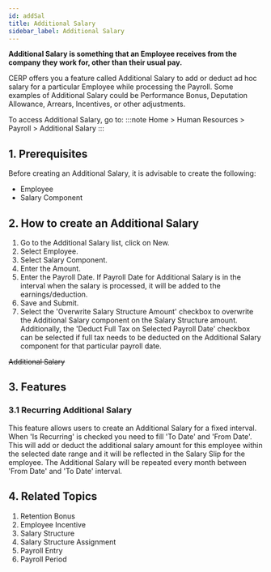 ```yaml
---
id: addSal
title: Additional Salary
sidebar_label: Additional Salary
---
```


**Additional Salary is something that an Employee receives from the company they work for, other than their usual pay.**

CERP offers you a feature called Additional Salary to add or deduct ad hoc salary for a particular Employee while processing the Payroll. Some examples of Additional Salary could be Performance Bonus, Deputation Allowance, Arrears, Incentives, or other adjustments.

To access Additional Salary, go to:
:::note
Home > Human Resources > Payroll > Additional Salary
:::

## 1. Prerequisites

Before creating an Additional Salary, it is advisable to create the following:

- Employee
- Salary Component

## 2. How to create an Additional Salary

1. Go to the Additional Salary list, click on New.
1. Select Employee.
1. Select Salary Component.
1. Enter the Amount.
1. Enter the Payroll Date. If Payroll Date for Additional Salary is in the interval when the salary is processed, it will be added to the earnings/deduction.
1. Save and Submit.
1. Select the 'Overwrite Salary Structure Amount' checkbox to overwrite the Additional Salary component on the Salary Structure amount. Additionally, the 'Deduct Full Tax on Selected Payroll Date' checkbox can be selected if full tax needs to be deducted on the Additional Salary component for that particular payroll date.

~~Additional Salary~~

## 3. Features

### 3.1 Recurring Additional Salary

This feature allows users to create an Additional Salary for a fixed interval. When 'Is Recurring' is checked you need to fill 'To Date' and 'From Date'. This will add or deduct the additional salary amount for this employee within the selected date range and it will be reflected in the Salary Slip for the employee. The Additional Salary will be repeated every month between 'From Date' and 'To Date' interval.

## 4. Related Topics

1. Retention Bonus
1. Employee Incentive
1. Salary Structure
1. Salary Structure Assignment
1. Payroll Entry
1. Payroll Period
